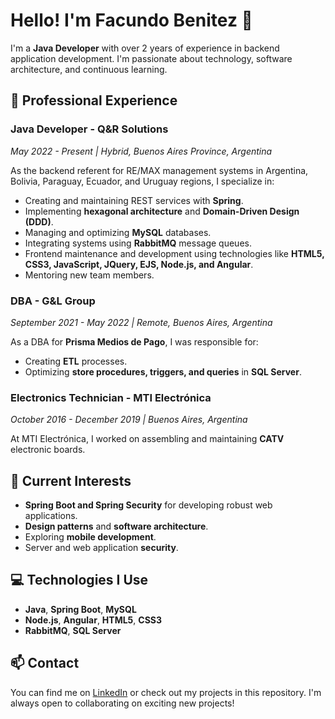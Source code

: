 # Hello! I'm Facundo Benitez 👋

I'm a **Java Developer** with over 2 years of experience in backend application development. I'm passionate about technology, software architecture, and continuous learning.

## 🚀 Professional Experience

### Java Developer - **Q&R Solutions**
_May 2022 - Present | Hybrid, Buenos Aires Province, Argentina_

As the backend referent for RE/MAX management systems in Argentina, Bolivia, Paraguay, Ecuador, and Uruguay regions, I specialize in:

- Creating and maintaining REST services with **Spring**.
- Implementing **hexagonal architecture** and **Domain-Driven Design (DDD)**.
- Managing and optimizing **MySQL** databases.
- Integrating systems using **RabbitMQ** message queues.
- Frontend maintenance and development using technologies like **HTML5, CSS3, JavaScript, JQuery, EJS, Node.js, and Angular**.
- Mentoring new team members.

### DBA - **G&L Group**
_September 2021 - May 2022 | Remote, Buenos Aires, Argentina_

As a DBA for **Prisma Medios de Pago**, I was responsible for:

- Creating **ETL** processes.
- Optimizing **store procedures, triggers, and queries** in **SQL Server**.

### Electronics Technician - **MTI Electrónica**
_October 2016 - December 2019 | Buenos Aires, Argentina_

At MTI Electrónica, I worked on assembling and maintaining **CATV** electronic boards.

## 🎯 Current Interests

- **Spring Boot and Spring Security** for developing robust web applications.
- **Design patterns** and **software architecture**.
- Exploring **mobile development**.
- Server and web application **security**.

## 💻 Technologies I Use

- **Java**, **Spring Boot**, **MySQL**
- **Node.js**, **Angular**, **HTML5**, **CSS3**
- **RabbitMQ**, **SQL Server**

## 📫 Contact

You can find me on [LinkedIn](https://www.linkedin.com/in/facubnz/) or check out my projects in this repository. I'm always open to collaborating on exciting new projects!
